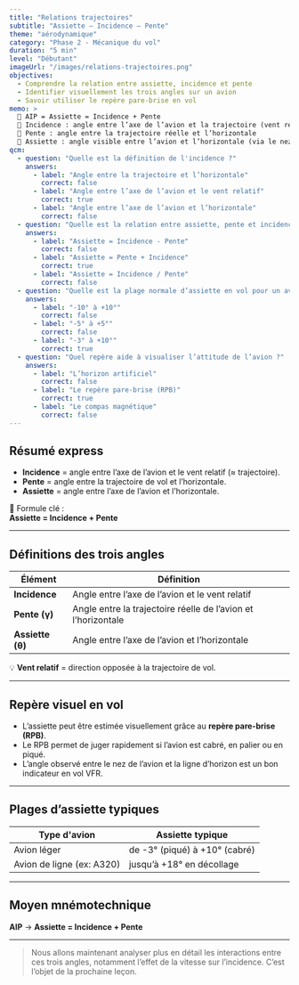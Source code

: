 ```yaml
---
title: "Relations trajectoires"
subtitle: "Assiette – Incidence – Pente"
theme: "aérodynamique"
category: "Phase 2 - Mécanique du vol"
duration: "5 min"
level: "Débutant"
imageUrl: "/images/relations-trajectoires.png"
objectives:
  - Comprendre la relation entre assiette, incidence et pente
  - Identifier visuellement les trois angles sur un avion
  - Savoir utiliser le repère pare-brise en vol
memo: >
  🧠 AIP = Assiette = Incidence + Pente  
  📐 Incidence : angle entre l’axe de l’avion et la trajectoire (vent relatif)  
  🔼 Pente : angle entre la trajectoire réelle et l’horizontale  
  🔵 Assiette : angle visible entre l’avion et l’horizontale (via le nez)
qcm:
  - question: "Quelle est la définition de l'incidence ?"
    answers:
      - label: "Angle entre la trajectoire et l’horizontale"
        correct: false
      - label: "Angle entre l’axe de l’avion et le vent relatif"
        correct: true
      - label: "Angle entre l’axe de l’avion et l’horizontale"
        correct: false
  - question: "Quelle est la relation entre assiette, pente et incidence ?"
    answers:
      - label: "Assiette = Incidence - Pente"
        correct: false
      - label: "Assiette = Pente + Incidence"
        correct: true
      - label: "Assiette = Incidence / Pente"
        correct: false
  - question: "Quelle est la plage normale d’assiette en vol pour un avion léger ?"
    answers:
      - label: "-10° à +10°"
        correct: false
      - label: "-5° à +5°"
        correct: false
      - label: "-3° à +10°"
        correct: true
  - question: "Quel repère aide à visualiser l’attitude de l’avion ?"
    answers:
      - label: "L’horizon artificiel"
        correct: false
      - label: "Le repère pare-brise (RPB)"
        correct: true
      - label: "Le compas magnétique"
        correct: false
---
```


## Résumé express

- **Incidence** = angle entre l’axe de l’avion et le vent relatif (≈ trajectoire).
- **Pente** = angle entre la trajectoire de vol et l’horizontale.
- **Assiette** = angle entre l’axe de l’avion et l’horizontale.

🧮 Formule clé :  
**Assiette = Incidence + Pente**

---

## Définitions des trois angles

| Élément          | Définition                                                    |
| ---------------- | ------------------------------------------------------------- |
| **Incidence**    | Angle entre l’axe de l’avion et le vent relatif               |
| **Pente (γ)**    | Angle entre la trajectoire réelle de l’avion et l’horizontale |
| **Assiette (θ)** | Angle entre l’axe de l’avion et l’horizontale                 |

💡 **Vent relatif** = direction opposée à la trajectoire de vol.

---

## Repère visuel en vol

- L’assiette peut être estimée visuellement grâce au **repère pare-brise (RPB)**.
- Le RPB permet de juger rapidement si l’avion est cabré, en palier ou en piqué.
- L’angle observé entre le nez de l’avion et la ligne d’horizon est un bon indicateur en vol VFR.

---

## Plages d’assiette typiques

| Type d'avion              | Assiette typique              |
| ------------------------- | ----------------------------- |
| Avion léger               | de -3° (piqué) à +10° (cabré) |
| Avion de ligne (ex: A320) | jusqu’à +18° en décollage     |

---

## Moyen mnémotechnique

**AIP** → **Assiette = Incidence + Pente**

---

> Nous allons maintenant analyser plus en détail les interactions entre ces trois angles, notamment l’effet de la vitesse sur l’incidence. C’est l’objet de la prochaine leçon.
